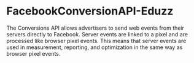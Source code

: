 # FacebookConversionAPI-Eduzz
The Conversions API allows advertisers to send web events from their servers directly to Facebook. Server events are linked to a pixel and are processed like browser pixel events. This means that server events are used in measurement, reporting, and optimization in the same way as browser pixel events.
